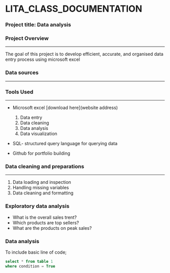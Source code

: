 # LITA_CLASS_DOCUMENTATION

### Project title: Data analysis

### Project Overview
---
The goal of this project is to develop efficient, accurate, and organised data entry process using microsoft excel

### Data sources
---
### Tools Used
---
- Microsoft excel [download here](website address)
   1. Data entry
   2. Data cleaning
   3. Data analysis
   4. Data visualization
    
- SQL- structured query language for querying data
- Github for portfolio building

### Data cleaning and preparations
---
 1. Data loading and inspection
 2. Handling missing variables
 3. Data cleaning and formatting

### Exploratory data analysis
- What is the overall sales trent?
- Which products are top sellers?
- What are the products on peak sales?

### Data analysis
To include basic line of code;

```SQL
select * from table 1
where condition = True
```



